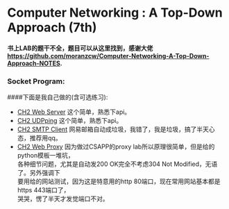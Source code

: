 # Computer Networking : A Top-Down Approach (7th)
#### 书上LAB的题干不全，题目可以从这里找到，感谢大佬 https://github.com/moranzcw/Computer-Networking-A-Top-Down-Approach-NOTES.

### Socket Program: 
####下面是我自己做的(含可选练习):
* [CH2 Web Server](CH2/Programing/WebServer) 这个简单，熟悉下api。
* [CH2 UDPping](CH2/Programing/UDPping) 这个简单，熟悉下api。
* [CH2 SMTP Client](CH2/Programing/SMTP) 网易邮箱自动成垃圾，我错了，我是垃圾，搞了半天心态，推荐用qq。
* [CH2 Web Proxy](CH2/Programing/WebProxy) 因为做过CSAPP的proxy lab所以原理很简单，但是给的python模板一堆坑，<br>各种细节问题，尤其是自动发200 OK完全不考虑304 Not Modified，无语了。另外强调下<br>要用给的网站测试，因为这是特意用的http 80端口，现在常用网站基本都是https 443端口了，<br>哭哭，愣了半天才发觉端口不对。
  

